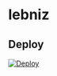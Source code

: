 # lebniz


## Deploy
[![Deploy](https://www.herokucdn.com/deploy/button.png)](https://heroku.com/deploy?template=https://github.com/yosemitet/lebniz/tree/main)